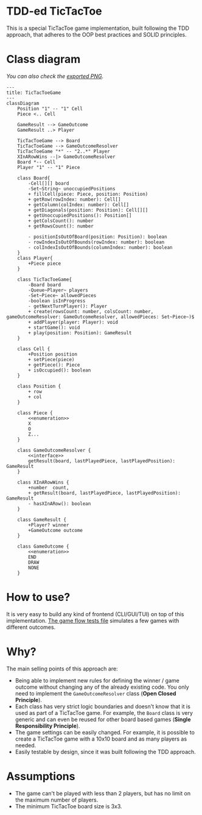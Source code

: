 # TDD-ed TicTacToe

This is a special TicTacToe game implementation, built following the TDD approach, that adheres to the OOP best practices and SOLID principles.

# Class diagram

_You can also check the [exported PNG](docs/class-diagram.png)._

```mermaid
---
title: TicTacToeGame
---
classDiagram
    Position "1" -- "1" Cell
    Piece <.. Cell

    GameResult --> GameOutcome
    GameResult ..> Player

    TicTacToeGame --> Board
    TicTacToeGame --> GameOutcomeResolver
    TicTacToeGame "*" -- "2..*" Player
    XInARowWins --|> GameOutcomeResolver
    Board *-- Cell
    Player "1" -- "1" Piece

    class Board{
        -Cell[][] board
        -Set~String~ unoccupiedPositions
        + fillCell(piece: Piece, position: Position)
        + getRow(rowIndex: number): Cell[]
        + getColumn(colIndex: number): Cell[]
        + getDiagonals(position: Position): Cell[][]
        + getUnoccupiedPositions(): Position[]
        + getColsCount(): number
        + getRowsCount(): number

        - positionIsOutOfBoard(position: Position): boolean
        - rowIndexIsOutOfBounds(rowIndex: number): boolean
        - colIndexIsOutOfBounds(columnIndex: number): boolean
    }
    class Player{
        +Piece piece
    }

    class TicTacToeGame{
        -Board board
        -Queue~Player~ players
        -Set~Piece~ allowedPieces
        -boolean isInProgress
        - getNextTurnPlayer(): Player
        + create(rowsCount: number, colsCount: number, gameOutcomeResolver: GameOutcomeResolver, allowedPieces: Set~Piece~)$
        + addPlayer(player: Player): void
        + startGame(): void
        + play(position: Position): GameResult
    }

    class Cell {
        +Position position
        + setPiece(piece)
        + getPiece(): Piece
        + isOccupied(): boolean
    }

    class Position {
        + row
        + col
    }

    class Piece {
        <<enumeration>>
        X
        O
        Z...
    }

    class GameOutcomeResolver {
        <<interface>>
        getResult(board, lastPlayedPiece, lastPlayedPosition): GameResult
    }

    class XInARowWins {
        +number  count,
        + getResult(board, lastPlayedPiece, lastPlayedPosition): GameResult
        - hasXInARow(): boolean
    }

    class GameResult {
        +Player? winner
        +GameOutcome outcome
    }

    class GameOutcome {
        <<enumeration>>
        END
        DRAW
        NONE
    }
```

# How to use?

It is very easy to build any kind of frontend (CLI/GUI/TUI) on top of this implementation. [The game flow tests file](/tests/gameFlow.spec.ts) simulates a few games with different outcomes.

# Why?

The main selling points of this approach are:

- Being able to implement new rules for defining the winner / game outcome without changing any of the already existing code. You only need to implement the `GameOutcomeResolver` class (**Open Closed Principle**).
- Each class has very strict logic boundaries and doesn't know that it is used as part of a TicTacToe game. For example, the `Board` class is very generic and can even be reused for other board based games (**Single Responsibility Principle**).
- The game settings can be easily changed. For example, it is possible to create a TicTacToe game with a 10x10 board and as many players as needed.
- Easily testable by design, since it was built following the TDD approach.

# Assumptions

- The game can't be played with less than 2 players, but has no limit on the maximum number of players.
- The minimum TicTacToe board size is 3x3.
